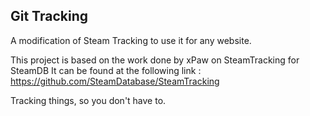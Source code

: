 ## Git Tracking

A modification of Steam Tracking to use it for any website.

This project is based on the work done by xPaw on SteamTracking for SteamDB 
It can be found at the following link : https://github.com/SteamDatabase/SteamTracking

Tracking things, so you don't have to.